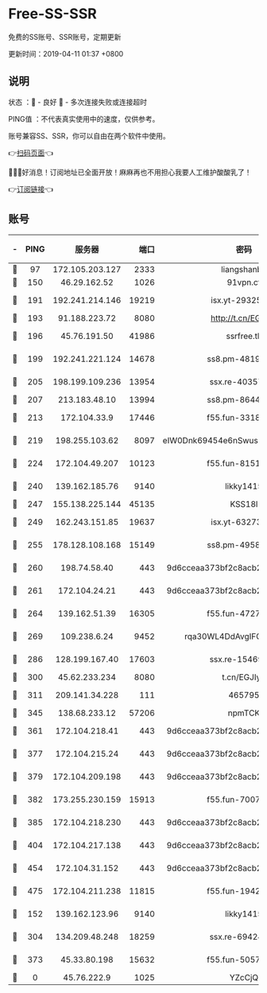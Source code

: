 # Free-SS-SSR

免费的SS账号、SSR账号，定期更新

更新时间：2019-04-11 01:37 +0800

## 说明

状态     ：🙂 - 良好 🙁 - 多次连接失败或连接超时

PING值   ：不代表真实使用中的速度，仅供参考。

账号兼容SS、SSR，你可以自由在两个软件中使用。

👉[扫码页面](https://liesauer.github.io/Free-SS-SSR/)👈

🎉🎉🎉好消息！订阅地址已全面开放！麻麻再也不用担心我要人工维护酸酸乳了！

👉[订阅链接](https://www.liesauer.net/yogurt/subscribe?ACCESS_TOKEN=DAYxR3mMaZAsaqUb)👈

## 账号

|-|PING|服务器|端口|密码|加密方式|区域|
|:----:|:----:|:-----:|-----:|:----:|:----:|:----:|
|🙂|97|172.105.203.127|2333|liangshanbo|chacha20|JP|
|🙂|150|46.29.162.52|1026|91vpn.cf|rc4-md5|RU|
|🙂|191|192.241.214.146|19219|isx.yt-29325375|aes-256-cfb|US|
|🙂|193|91.188.223.72|8080|http://t.cn/EGJIyrl|rc4-md5|RU|
|🙂|196|45.76.191.50|41986|ssrfree.tk|aes-256-cfb|SG|
|🙂|199|192.241.221.124|14678|ss8.pm-48196423|aes-256-cfb|US|
|🙂|205|198.199.109.236|13954|ssx.re-40357683|aes-256-cfb|US|
|🙂|207|213.183.48.10|13994|ss8.pm-86447705|rc4-md5|RU|
|🙂|213|172.104.33.9|17446|f55.fun-33182550|aes-256-cfb|SG|
|🙂|219|198.255.103.62|8097|eIW0Dnk69454e6nSwuspv9DmS201tQ0D|aes-256-cfb|US|
|🙂|224|172.104.49.207|10123|f55.fun-81514495|aes-256-cfb|SG|
|🙂|240|139.162.185.76|9140|likky1415|aes-256-cfb|DE|
|🙂|247|155.138.225.144|45135|KSS18l|rc4-md5|US|
|🙂|249|162.243.151.85|19637|isx.yt-63273269|aes-256-cfb|US|
|🙂|255|178.128.108.168|15149|ss8.pm-49584680|aes-256-cfb|SG|
|🙂|260|198.74.58.40|443|9d6cceaa373bf2c8acb22e60b6a58be6|aes-256-cfb|US|
|🙂|261|172.104.24.21|443|9d6cceaa373bf2c8acb22e60b6a58be6|aes-256-cfb|US|
|🙂|264|139.162.51.39|16305|f55.fun-47276743|aes-256-cfb|SG|
|🙂|269|109.238.6.24|9452|rqa30WL4DdAvgIFG6Fs3znzTa|aes-256-cfb|FR|
|🙂|286|128.199.167.40|17603|ssx.re-15469058|aes-256-cfb|SG|
|🙂|300|45.62.233.234|8080|t.cn/EGJIyrl|rc4-md5|CA|
|🙂|311|209.141.34.228|111|465795|aes-256-cfb|US|
|🙂|345|138.68.233.12|57206|npmTCK|rc4-md5|US|
|🙂|361|172.104.218.41|443|9d6cceaa373bf2c8acb22e60b6a58be6|aes-256-cfb|US|
|🙂|377|172.104.215.24|443|9d6cceaa373bf2c8acb22e60b6a58be6|aes-256-cfb|US|
|🙂|379|172.104.209.198|443|9d6cceaa373bf2c8acb22e60b6a58be6|aes-256-cfb|US|
|🙂|382|173.255.230.159|15913|f55.fun-70074599|aes-256-cfb|US|
|🙂|385|172.104.218.230|443|9d6cceaa373bf2c8acb22e60b6a58be6|aes-256-cfb|US|
|🙂|404|172.104.217.138|443|9d6cceaa373bf2c8acb22e60b6a58be6|aes-256-cfb|US|
|🙂|454|172.104.31.152|443|9d6cceaa373bf2c8acb22e60b6a58be6|aes-256-cfb|US|
|🙂|475|172.104.211.238|11815|f55.fun-19426355|aes-256-cfb|US|
|🙂|152|139.162.123.96|9140|likky1415|aes-256-cfb|JP|
|🙂|304|134.209.48.248|18259|ssx.re-69424971|aes-256-cfb|US|
|🙁|373|45.33.80.198|15632|f55.fun-50578586|aes-256-cfb|US|
|🙁|0|45.76.222.9|1025|YZcCjQ|rc4-md5|JP|
